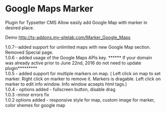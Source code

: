 # Google Maps Marker
Plugin for Typsetter СMS
Allow easily add Google Map with marker in desired place.

Demo http://ts-addons.my-sitelab.com/Marker_Google_Maps

1.0.7--added support for unlimited maps with new Google Map section. Removed Special page.  
1.0.6 - added usage of the Google Maps APIs key. ****** If your domain was already active prior to June 22nd, 2016 do not need to update plugin*********  
1.0.5 - added support for multiple markers on map. ( Left click on map to set marker. Right click on marker to remove it. Markers is dragable.
Left click on marker to edit info window. Info window acsepts html tags.)  
1.0.4 - options added - fullscreen button, disable drag  
1.0.3 -minor errors fix  
1.0.2 options added - responsive style for map, custom image for marker, color shemes for google map  
